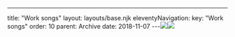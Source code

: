 ---
title: "Work songs"
layout: layouts/base.njk
eleventyNavigation:
  key: "Work songs"
  order: 10
  parent: Archive
date: 2018-11-07
---![](https://s3.eu-west-1.amazonaws.com/jessicaakerman.com/Blue+Halyard.jpg)![](https://s3.eu-west-1.amazonaws.com/jessicaakerman.com/Blue+Capston.jpg)